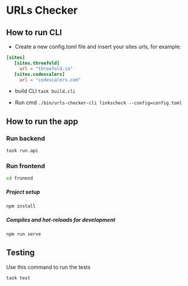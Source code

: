 # URLs Checker

## How to run CLI

- Create a new config.toml file and insert your sites urls, for example:
  
```toml
[sites]
   [sites.threefold]
     url = "threefold.io"
   [sites.codescalers]
     url = "codescalers.com"
```

- build CLI `task build.cli`

- Run cmd `./bin/urls-checker-cli linkscheck --config=config.toml`

## How to run the app

### Run backend

```sh
task run.api
```

### Run frontend

```sh
cd fronend
```

##### Project setup

```sh
npm install
```

##### Compiles and hot-reloads for development

```sh
npm run serve
```

## Testing

Use this command to run the tests

```bash
task test
```
